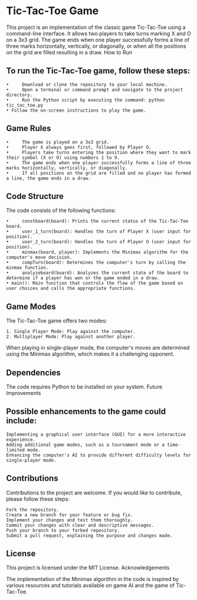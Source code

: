 # Tic-Tac-Toe Game

This project is an implementation of the classic game Tic-Tac-Toe using a command-line interface. It allows two players to take turns marking X and O on a 3x3 grid. The game ends when one player successfully forms a line of three marks horizontally, vertically, or diagonally, or when all the positions on the grid are filled resulting in a draw.
How to Run

## To run the Tic-Tac-Toe game, follow these steps:

    •     Download or clone the repository to your local machine.
    •     Open a terminal or command prompt and navigate to the project directory.
    •     Run the Python script by executing the command: python tic_tac_toe.py
    • Follow the on-screen instructions to play the game.

## Game Rules

    •     The game is played on a 3x3 grid.
    •     Player X always goes first, followed by Player O.
    •     Players take turns entering the position where they want to mark their symbol (X or O) using numbers 1 to 9.
    •     The game ends when one player successfully forms a line of three marks horizontally, vertically, or diagonally.
    •     If all positions on the grid are filled and no player has formed a line, the game ends in a draw.

## Code Structure

The code consists of the following functions:

    •     constboard(board): Prints the current status of the Tic-Tac-Toe board.
    •     user_1_turn(board): Handles the turn of Player X (user input for position).
    •     user_2_turn(board): Handles the turn of Player O (user input for position).
    •     minmax(board, player): Implements the Minimax algorithm for the computer's move decision.
    •     compTurn(board): Determines the computer's turn by calling the minmax function.
    •     analyzeboard(board): Analyzes the current state of the board to determine if a player has won or the game ended in a draw.
    • main(): Main function that controls the flow of the game based on user choices and calls the appropriate functions.

## Game Modes

The Tic-Tac-Toe game offers two modes:

    1. Single Player Mode: Play against the computer.
    2. Multiplayer Mode: Play against another player.

When playing in single-player mode, the computer's moves are determined using the Minimax algorithm, which makes it a challenging opponent.
## Dependencies

The code requires Python to be installed on your system.
Future Improvements

## Possible enhancements to the game could include:

    Implementing a graphical user interface (GUI) for a more interactive experience.
    Adding additional game modes, such as a tournament mode or a time-limited mode.
    Enhancing the computer's AI to provide different difficulty levels for single-player mode.

## Contributions

Contributions to the project are welcome. If you would like to contribute, please follow these steps:

    Fork the repository.
    Create a new branch for your feature or bug fix.
    Implement your changes and test them thoroughly.
    Commit your changes with clear and descriptive messages.
    Push your branch to your forked repository.
    Submit a pull request, explaining the purpose and changes made.

## License

This project is licensed under the MIT License.
Acknowledgements

The implementation of the Minimax algorithm in the code is inspired by various resources and tutorials available on game AI and the game of Tic-Tac-Toe.
